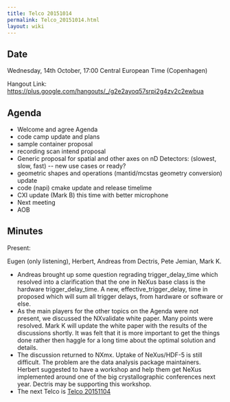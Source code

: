 ```yaml
---
title: Telco 20151014
permalink: Telco_20151014.html
layout: wiki
---
```


Date
----

Wednesday, 14th October, 17:00 Central European Time (Copenhagen)

Hangout Link:
<https://plus.google.com/hangouts/_/g2e2ayoq57srpi2g4zv2c2ewbua>

Agenda
------

-   Welcome and agree Agenda
-   code camp update and plans
-   sample container proposal
-   recording scan intend proposal
-   Generic proposal for spatial and other axes on nD Detectors:
    (slowest, slow, fast) -- new use cases or ready?
-   geometric shapes and operations (mantid/mcstas geometry conversion)
    update
-   code (napi) cmake update and release timelime
-   CXI update (Mark B) this time with better microphone
-   Next meeting
-   AOB

Minutes
-------

Present:

Eugen (only listening), Herbert, Andreas from Dectris, Pete Jemian, Mark
K.

-   Andreas brought up some question regrading trigger\_delay\_time
    which resolved into a clarification that the one in NeXus base class
    is the hardware trigger\_delay\_time. A new,
    effective\_trigger\_delay, time in proposed which will sum all
    trigger delays, from hardware or software or else.
-   As the main players for the other topics on the Agenda were not
    present, we discussed the NXvalidate white paper. Many points were
    resolved. Mark K will update the white paper with the results of the
    discussions shortly. It was felt that it is more important to get
    the things done rather then haggle for a long time about the optimal
    solution and details.
-   The discussion returned to NXmx. Uptake of NeXus/HDF-5 is still
    difficult. The problem are the data analysis package maintainers.
    Herbert suggested to have a workshop and help them get NeXus
    implemented around one of the big crystallographic conferences next
    year. Dectris may be supporting this workshop.
-   The next Telco is [Telco 20151104](Telco_20151104.html "wikilink")

